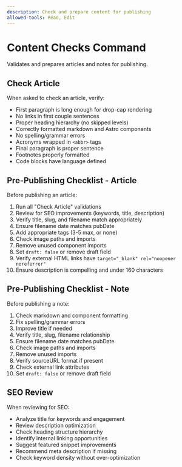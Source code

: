 ```yaml
---
description: Check and prepare content for publishing
allowed-tools: Read, Edit
---
```


# Content Checks Command

Validates and prepares articles and notes for publishing.

## Check Article

When asked to check an article, verify:

- First paragraph is long enough for drop-cap rendering
- No links in first couple sentences
- Proper heading hierarchy (no skipped levels)
- Correctly formatted markdown and Astro components
- No spelling/grammar errors
- Acronyms wrapped in `<abbr>` tags
- Final paragraph is proper sentence
- Footnotes properly formatted
- Code blocks have language defined

## Pre-Publishing Checklist - Article

Before publishing an article:

1. Run all "Check Article" validations
2. Review for SEO improvements (keywords, title, description)
3. Verify title, slug, and filename match appropriately
4. Ensure filename date matches pubDate
5. Add appropriate tags (3-5 max, or none)
6. Check image paths and imports
7. Remove unused component imports
8. Set `draft: false` or remove draft field
9. Verify external HTML links have `target="_blank" rel="noopener noreferrer"`
10. Ensure description is compelling and under 160 characters

## Pre-Publishing Checklist - Note

Before publishing a note:

1. Check markdown and component formatting
2. Fix spelling/grammar errors
3. Improve title if needed
4. Verify title, slug, filename relationship
5. Ensure filename date matches pubDate
6. Check image paths and imports
7. Remove unused imports
8. Verify sourceURL format if present
9. Check external link attributes
10. Set `draft: false` or remove draft field

## SEO Review

When reviewing for SEO:

- Analyze title for keywords and engagement
- Review description optimization
- Check heading structure hierarchy
- Identify internal linking opportunities
- Suggest featured snippet improvements
- Recommend meta description if missing
- Check keyword density without over-optimization
